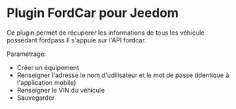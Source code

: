 # Plugin FordCar pour Jeedom

Ce plugin permet de récuperer les informations de tous les véhicule possédant fordpass
Il s'appuie sur l'API fordcar.

Paramétrage: 
* Créer un équipement
* Renseigner l'adresse le nom d'udilisateur et le mot de passe (identique à l'application mobile)
* Renseigner le VIN du véhicule
* Sauvegarder
